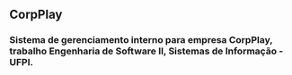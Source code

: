 ## CorpPlay

### Sistema de gerenciamento interno para empresa CorpPlay, trabalho Engenharia de Software II, Sistemas de Informação - UFPI.
